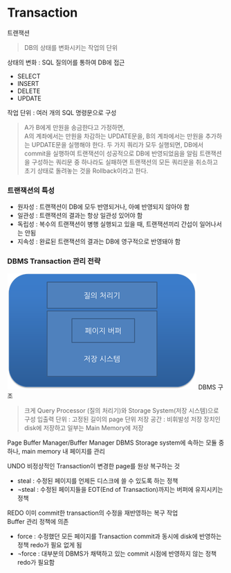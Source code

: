 ﻿# Transaction
트랜잭션
> DB의 상태를 변화시키는 작업의 단위

상태의 변화 : SQL 질의어를 통하여 DB에 접근
- SELECT
- INSERT
- DELETE
- UPDATE

작업 단위 : 여러 개의 SQL 명령문으로 구성
>A가 B에게 만원을 송금한다고 가정하면,  
>A의 계좌에서는 만원을 차감하는 UPDATE문을, B의 계좌에서는 만원을 추가하는 UPDATE문을 실행해야 한다.
>두 가지 쿼리가 모두 실행되면, DB에서 commit을 실행하여 트랜잭션이 성공적으로 DB에 반영되었음을 알림
>트랜잭션을 구성하는 쿼리문 중 하나라도 실패하면 트랜잭션의 모든 쿼리문을 취소하고 초기 상태로 돌려놓는 것을 Rollback이라고 한다.

### 트랜잭션의 특성
- 원자성 : 트랜잭션이 DB에 모두 반영되거나, 아예 반영되지 않아야 함
- 일관성 : 트랜잭션의 결과는 항상 일관성 있어야 함
- 독립성 : 복수의 트랜잭션이 병행 실행되고 있을 때, 트랜잭션끼리 간섭이 일어나서는 안됨
- 지속성 : 완료된 트랜잭션의 결과는 DB에 영구적으로 반영돼야 함

### DBMS Transaction 관리 전략
![dbms](/sejigner/img/db/transaction/1.png)
DBMS 구조
> 크게 Query Processor (질의 처리기)와 Storage System(저장 시스템)으로 구성
> 입출력 단위 : 고정된 길이의 page 단위
> 저장 공간 : 비휘발성 저장 장치인 disk에 저장하고 일부는 Main Memory에 저장

Page Buffer Manager/Buffer Manager
DBMS Storage system에 속하는 모듈 중 하나, main memory 내 페이지를 관리

UNDO
비정상적인 Transaction이 변경한 page를 원상 복구하는 것
- steal : 수정된 페이지를 언제든 디스크에 쓸 수 있도록 하는 정책
- ¬steal : 수정된 페이지들을 EOT(End of Transaction)까지는 버퍼에 유지시키는 정책

REDO
이미 commit한 transaction의 수정을 재반영하는 복구 작업   
Buffer 관리 정책에 의존
- force : 수정했던 모든 페이지를 Transaction commit과 동시에 disk에 반영하는 정책
redo가 필요 없게 됨
- ¬force : 대부분의 DBMS가 채택하고 있는 commit 시점에 반영하지 않는 정책   
redo가 필요함
